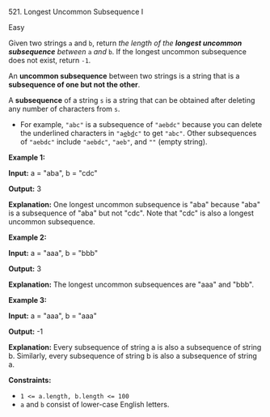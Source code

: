 521\. Longest Uncommon Subsequence I

Easy

Given two strings `a` and `b`, return _the length of the **longest uncommon subsequence** between_ `a` _and_ `b`. If the longest uncommon subsequence does not exist, return `-1`.

An **uncommon subsequence** between two strings is a string that is a **subsequence of one but not the other**.

A **subsequence** of a string `s` is a string that can be obtained after deleting any number of characters from `s`.

*   For example, `"abc"` is a subsequence of `"aebdc"` because you can delete the underlined characters in <code>"a<ins>e</ins>b<ins>d</ins>c"</code> to get `"abc"`. Other subsequences of `"aebdc"` include `"aebdc"`, `"aeb"`, and `""` (empty string).

**Example 1:**

**Input:** a = "aba", b = "cdc"

**Output:** 3

**Explanation:** One longest uncommon subsequence is "aba" because "aba" is a subsequence of "aba" but not "cdc". Note that "cdc" is also a longest uncommon subsequence.

**Example 2:**

**Input:** a = "aaa", b = "bbb"

**Output:** 3

**Explanation:** The longest uncommon subsequences are "aaa" and "bbb".

**Example 3:**

**Input:** a = "aaa", b = "aaa"

**Output:** -1

**Explanation:** Every subsequence of string a is also a subsequence of string b. Similarly, every subsequence of string b is also a subsequence of string a.

**Constraints:**

*   `1 <= a.length, b.length <= 100`
*   `a` and `b` consist of lower-case English letters.